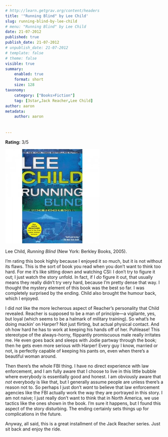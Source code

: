 ```yaml
---
# http://learn.getgrav.org/content/headers
title: '"Running Blind" by Lee Child'
slug: running-blind-by-lee-child
# menu: "Running Blind" by Lee Child
date: 21-07-2012
published: true
publish_date: 21-07-2012
# unpublish_date: 21-07-2012
# template: false
# theme: false
visible: true
summary:
    enabled: true
    format: short
    size: 128
taxonomy:
    category: ["Books>Fiction"]
    tag: [3star,Jack Reacher,Lee Child]
author: aaron
metadata:
    author: aaron


---
```


**Rating:** 3/5

![](cover7-300x300.jpg "Running Blind")

Lee Child, *Running Blind* (New York: Berkley Books, 2005).

I’m rating this book highly because I enjoyed it so much, but it is not without its flaws. This is the sort of book you read when you don’t want to think too hard. For me it’s like sitting down and watching CSI: I don’t try to figure it out; I just watch the story unfold. In fact, if I *do* figure it out, that usually means they really didn’t try very hard, because I’m pretty dense that way. I thought the mystery element of this book was the best so far. I was completely surprised by the ending. Child also brought the humour back, which I enjoyed.

I did *not* like the more lecherous aspect of Reacher’s personality that Child revealed. Reacher is supposed to be a man of principle—a vigilante, yes, but loyal (which seems to be a halmark of military training). So what’s he doing mackin’ on Harper? Not just flirting, but actual physical contact. And oh how hard he has to work at keeping his hands off of her. Puhlease! This stereotype of the always-horny, flippantly promiscuous male really irritates me. He even goes back and sleeps with Jodie partway through the book; then he gets even more serious with Harper! Every guy I know, married or not, is perfectly capable of keeping his pants on, even when there’s a beautiful woman around.

Then there’s the whole FBI thing. I have no direct experience with law enforcement, and I am fully aware that I choose to live in this little bubble where everybody is essentially good and honest. I am obviously aware that *not* everybody is like that, but I generally assume people are unless there’s a reason not to. So perhaps I just don’t *want* to believe that law enforcement agencies like the FBI actually work the way they are portrayed in this story. I am not naive; I just really don’t want to think that in North America, we use tactics like the ones shown in the book. I’m sure it happens, but I found this aspect of the story disturbing. The ending certainly sets things up for complications in the future.

Anyway, all said, this is a great installment of the Jack Reacher series. Just sit back and enjoy the ride.
